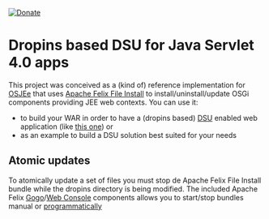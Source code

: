[![Donate](https://img.shields.io/badge/Donate-PayPal-green.svg)](https://www.paypal.com/donate/?business=7JXD6EDFHXF5C&no_recurring=0&item_name=To+allow+the+development%2C+maintenance+and+evolution+of+a+kind+of+software+that+can+only+exist+in+this+way&currency_code=USD)
# Dropins based DSU for Java Servlet 4.0 apps
This project was conceived as a (kind of) reference implementation for [OSJEe](https://github.com/softalks/osjee.http) that uses [Apache Felix File Install](https://felix.apache.org/documentation/subprojects/apache-felix-file-install.html) to install/uninstall/update OSGi components providing JEE web contexts. You can use it:
* to build your WAR in order to have a (dropins based) [DSU](https://en.wikipedia.org/wiki/Dynamic_software_updating) enabled web application (like [this one](https://github.com/softalks/dsu.example)) or
* as an example to build a DSU solution best suited for your needs
## Atomic updates
To atomically update a set of files you must stop de Apache Felix File Install bundle while the dropins directory is being modified. The included Apache Felix [Gogo](https://felix.apache.org/documentation/subprojects/apache-felix-gogo.html)/[Web Console](https://felix.apache.org/documentation/subprojects/apache-felix-web-console.html) components allows you to start/stop bundles manual or [programmatically](https://felix.apache.org/documentation/subprojects/apache-felix-web-console/web-console-restful-api.html)
